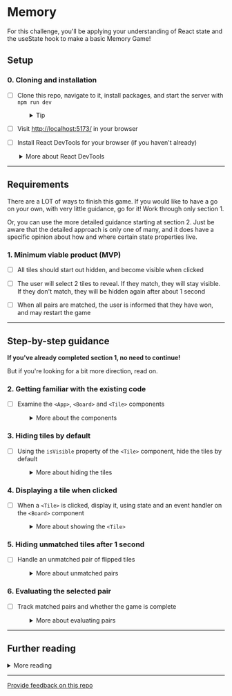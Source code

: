# Memory

For this challenge, you'll be applying your understanding of React state and the useState hook to make a basic Memory Game!

## Setup

### 0. Cloning and installation

- [ ] Clone this repo, navigate to it, install packages, and start the server with `npm run dev`
  <details style="padding-left: 2em">
    <summary>Tip</summary>

  ```sh
  cd memory
  npm i
  npm run dev
  ```

  </details>

- [ ] Visit [http://localhost:5173/](http://localhost:5173/) in your browser
- [ ] Install React DevTools for your browser (if you haven't already)
<details style="padding-left: 2em">
  <summary>More about React DevTools</summary>
  
  If you don't already have it installed, you should install the React DevTools browser extension ([Firefox](https://addons.mozilla.org/en-US/firefox/addon/react-devtools/) and [Chrome](https://chrome.google.com/webstore/detail/react-developer-tools/fmkadmapgofadopljbjfkapdkoienihi?hl=en)). This will add a tab in Developer Tools that will allow you to explore the [virtual DOM](https://reactjs.org/docs/faq-internals.html#what-is-the-virtual-dom) used by React.
</details>

---

## Requirements

There are a LOT of ways to finish this game. If you would like to have a go on your own, with very little guidance, go for it! Work through only section 1.

Or, you can use the more detailed guidance starting at section 2. Just be aware that the detailed approach is only one of many, and it does have a specific opinion about how and where certain state properties live.

### 1. Minimum viable product (MVP)

- [ ] All tiles should start out hidden, and become visible when clicked

- [ ] The user will select 2 tiles to reveal. If they match, they will stay visible. If they don't match, they will be hidden again after about 1 second

- [ ] When all pairs are matched, the user is informed that they have won, and may restart the game

---

## Step-by-step guidance

**If you've already completed section 1, no need to continue!**

But if you're looking for a bit more direction, read on.

### 2. Getting familiar with the existing code

- [ ] Examine the `<App>`, `<Board>` and `<Tile>` components
  <details style="padding-left: 2em">
    <summary>More about the components</summary>

  There are currently 3 components: `<App>`, `<Board>` and `<Tile>`. We'll manage some state in `<App>` and some in `<Board>`. We can get away with not using state in `Tile`. Yes, there are many options for how to manage state in this game. We'll choose one that will hopefully be easiest for everyone to understand.

  Spend some time to understand exactly how the current code works.
  </details>

### 3. Hiding tiles by default

- [ ] Using the `isVisible` property of the `<Tile>` component, hide the tiles by default
  <details style="padding-left: 2em">
    <summary>More about hiding the tiles</summary>

  Right now all the tiles are visible by default. But you'll notice the `isVisible` properties in `startingTiles.ts` are all set to `false`. Use the `&&` operator to conditionally show the value of the tile when `isVisible` is `true`.
  </details>

### 4. Displaying a tile when clicked

- [ ] When a `<Tile>` is clicked, display it, using state and an event handler on the `<Board>` component
  <details style="padding-left: 2em">
    <summary>More about showing the <code>&lt;Tile&gt;</code></summary>

  We'll use the `<Board>` component to keep track of the 2 tiles the user has flipped and if they match. But first, let's focus on changing the `isVisible` prop on the `<Tile>` component when it is clicked. Because we're maintaining the state for the selected tiles in `<Board>`, our `onClick` event handler needs to be in the `<Board>` component. Pass it to `<Tile>` as a prop.

  For now, the event handler should do 3 things:

  1. Find the tile object in the tiles array. You'll need to pass something (the `id` or the whole object) into the event handler from the `<Tile>` component
  2. Change the `isVisible` property of the tile object to `true`
  3. Set a `tile1` state property to the tile object. Of course you'll also need to define this state property in the `<Board>` component
  </details>

### 5. Hiding unmatched tiles after 1 second

- [ ] Handle an unmatched pair of flipped tiles
  <details style="padding-left: 2em">
    <summary>More about unmatched pairs</summary>

  After the user has clicked on the second tile, we want to hide them after 1 second. Now our event handler needs to know if the user has clicked their first or second tile. If the event handler is responding to the second tile, it should:

  1. Set the object as the value for a `tile2` property on state
  2. Compare the `value` property of each of the selected tiles
  3. If they match, send the 2 tiles to a `evalMatch` function passed from `App` as a prop
  4. If they don't match, use `setTimeout` to wait 1 second before doing the previous step
  5. Set the `tile1` and `tile2` state properties back to `null`

  Tip: Updating state is asynchronous.
  </details>

### 6. Evaluating the selected pair

- [ ] Track matched pairs and whether the game is complete
  <details style="padding-left: 2em">
    <summary>More about evaluating pairs</summary>

  The `<Board>` component only keeps track of which tiles have been clicked. It's the `App` component that tracks how many matches have been made.
  </details>

---

## Further reading

<details>
  <summary>More reading</summary>

- [React Component](https://beta.reactjs.org/learn/your-first-component)
- [`createRoot`](https://beta.reactjs.org/reference/react-dom/client/createRoot#root-render)
- [React Managing State](https://beta.reactjs.org/learn/managing-state)
- [React's `useState`](https://beta.reactjs.org/reference/react/useState)
- [Reacting to Input with State](https://beta.reactjs.org/learn/reacting-to-input-with-state)
- [Responding to Events in React](https://beta.reactjs.org/learn/responding-to-events)
</details>

---

[Provide feedback on this repo](https://docs.google.com/forms/d/e/1FAIpQLSfw4FGdWkLwMLlUaNQ8FtP2CTJdGDUv6Xoxrh19zIrJSkvT4Q/viewform?usp=pp_url&entry.1958421517=memory)
